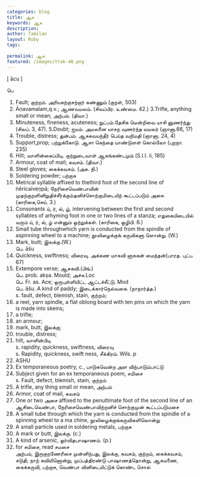 ```yaml
---
categories: blog
title: ஆசு
keywords: ஆசு
description: 
author: Tamilan
layout: Ruby
tags: 
 
permalink: ஆசு
featured: /images/ttak-48.png
---
```

  
[ ācu ]  
  
பெ  
1. Fault; குற்றம். அரியகற்றாசற்றார் கண்ணும் (குறள், 503)  
2. Āṇavamalam,q.v.; ஆணவமலம். (சிவப்பிர. உண்மை. 42.) 3.Trifle, anything small or mean; அற்பம். (திவா.)  
4. Minuteness, fineness, acuteness; நுட்பம்.தேசிக மென்றிவை யாசி னுணர்ந்து (சிலப். 3, 47). 5.Doubt; ஐயம். அமலனை யாசற வுணர்ந்த வமலர் (ஞானா.66, 17)  
6. Trouble, distress; துன்பம். ஆசுகவயந்தீர் பெய்த வறிமதி (ஞானா. 24, 4)  
7. Support,prop; பற்றுக்கோடு. ஆசா கெந்தை யாண்டுளள் கொல்லோ (புறநா. 235)  
8. Hilt; வாளின்கைப்பிடி. குற்றுடைவாள் ஆசுங்கண்டமும் (S.I.I. ii, 185)  
9. Armour, coat of mail; கவசம். (திவா.)  
10. Steel gloves; கைக்கவசம். (அக. நி.)  
11. Soldering powder; பற்றாசு  
12. Metrical syllable affixed to thethird foot of the second line of ṅēricaiveṇpā; நேரிசைவெண்பாவின் முதற்குறளினிறுதிச்சீர்க்கும்தனிச்சொற்குமிடையிற் கூட்டப்படும் அசை. (காரிகை,செய். 3.)  
13. Consonants ய், ர், ல், ழ், intervening between the first and second syllables of arhyming foot in one or two lines of a stanza; எதுகையிடையில் வரும் ய், ர், ல், ழ் என்னும் ஒற்றுக்கள். (காரிகை, ஒழிபி. 6.)  
14. Small tube throughwhich yarn is conducted from the spindle of aspinning wheel to a machine; நூலிழைக்குங் கருவிகளு ளொன்று. (W.)  
15. Mark, butt; இலக்கு.(W.)  
பெ. āšu  
1. Quickness, swiftness; விரைவு. அக்கண மாசுவி னாசுகன் மைந்தன்(பாரத. புட்ப. 67)  
2. Extempore verse; ஆசுகவி.(பிங்.)  
பெ. prob. akṣa. Mould; அச்சு.Loc  
பெ. Fr. as. Ace; ஒருபுள்ளியிட்ட ஆட்டச்சீட்டு. Mod  
பெ. āšu. A kind of paddy; இடைக்கார்நெல்வகை. (நாநார்த்த.)  
s. fault, defect, blemish, stain, குற்றம்;  
2. a reel, yarn spindle, a flat oblong board with ten pins on which the yarn is made into skeins;  
3. a trifle;  
4. an armour;  
5. mark, butt, இலக்கு;  
6. trouble, distress;  
7. hilt, வாளின்பிடி  
s. rapidity, quickness, swiftness, விரைவு  
s. Rapidity, quickness, swift ness, சீக்கிரம். Wils. p  
124. ASHU  
2. Ex temporaneous poetry, c., பாடுகவென்ற அள விற்பாடும்பாட்டு  
3. Subject given for an ex temporaneous poem, சமிசை  
s. Fault, defect, blemish, stain, குற்றம்  
2. A trifle, any thing small or mean, அற்பம்  
3. Armor, coat of mail, கவசம்  
4. One or two அசை affixed to the penultimate foot of the second line of an ஆசிடைவெண்பா, நேரிசைவெண்பாவிற்றனிச் சொற்குமுன் கூட்டப்படுமசை  
5. A small tube through which the yarn is conducted from the spindle of a spinning wheel to a ma chine, நூலிழைக்குங்கருவிகளிலொன்று  
6. A small particle used in soldering metals, பற்றாசு  
7. A mark or butt, இலக்கு. (c.)  
8. A kind of arsenic, ஓர்விதபாஷாணம். (p.)  
3. for சமிசை, read சமசை  
அற்பம், இருகுறணேரிசை முன்னிற்பது, இலக்கு, கவசம், குற்றம், கைக்கவசம், சடுதி, நாற் கவியினொன்று, முப்பத்திரண்டு பாஷாணத்தொன்று, ஆசுமணை, கைக்கருவி, பற்றாசு, வெண்பா வினிடையிட்டுக் கொண்ட சொல்